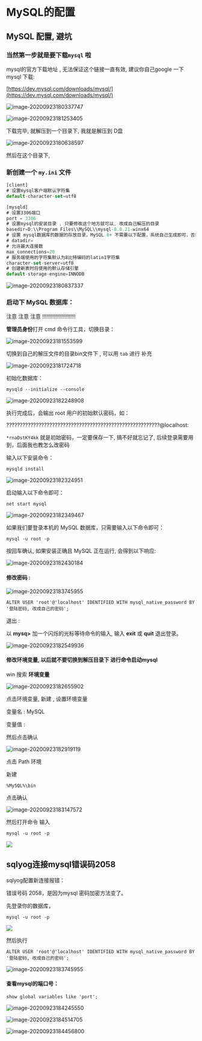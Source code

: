 # MySQL的配置

## MySQL 配置, 避坑

### 当然第一步就是要下载`mysql` 啦

mysql的官方下载地址 , 无法保证这个链接一直有效, 建议你自己google 一下 mysql 下载:

[https://dev.mysql.com/downloads/mysql/](https://dev.mysql.com/downloads/mysql/)

![image-20200923180337747](https://gitee.com/cpu_code/picture_bed/raw/master//20200923180504.png)

![image-20200923181253405](https://gitee.com/cpu_code/picture_bed/raw/master//20200923181253.png)

下载完毕, 就解压到一个目录下, 我就是解压到 D盘

![image-20200923180638597](https://gitee.com/cpu_code/picture_bed/raw/master//20200923180638.png)

然后在这个目录下,

### 新创建一个 `my.ini` 文件

```javascript
[client]
# 设置mysql客户端默认字符集
default-character-set=utf8

[mysqld]
# 设置3306端口
port = 3306
# 设置mysql的安装目录 , 只要修改这个地方就可以, 改成自己解压的目录
basedir=D:\\Program Files\\MySQL\\mysql-8.0.21-winx64
# 设置 mysql数据库的数据的存放目录，MySQL 8+ 不需要以下配置，系统自己生成即可，否则有可能报错
# datadir=
# 允许最大连接数
max_connections=20
# 服务端使用的字符集默认为8比特编码的latin1字符集
character-set-server=utf8
# 创建新表时将使用的默认存储引擎
default-storage-engine=INNODB
```

![image-20200923180837337](https://gitee.com/cpu_code/picture_bed/raw/master//20200923180837.png)

### 启动下 MySQL 数据库：

注意 注意 注意 !!!!!!!!!!!!!!!!!!!!!!

**管理员身份**打开 cmd 命令行工具，切换目录：

![image-20200923181553599](https://gitee.com/cpu_code/picture_bed/raw/master//20200923181553.png)

切换到自己的解压文件的目录bin文件下 , 可以用 `tab` 进行 补充

![image-20200923181724718](https://gitee.com/cpu_code/picture_bed/raw/master//20200923181724.png)

初始化数据库：

```text
mysqld --initialize --console
```

![image-20200923182248908](https://gitee.com/cpu_code/picture_bed/raw/master//20200923182248.png)

执行完成后，会输出 root 用户的初始默认密码，如：

?????????????????????????????????????????????????????????@localhost:

`*rnaDstKY4kk` 就是初始密码，一定要保存一下, 搞不好就忘记了, 后续登录需要用到，后面我也教怎么改密码

输入以下安装命令：

```text
mysqld install
```

![image-20200923182324951](https://gitee.com/cpu_code/picture_bed/raw/master//20200923182325.png)

启动输入以下命令即可：

```text
net start mysql
```

![image-20200923182349467](https://gitee.com/cpu_code/picture_bed/raw/master//20200923182349.png)

如果我们要登录本机的 MySQL 数据库，只需要输入以下命令即可：

```text
mysql -u root -p
```

按回车确认, 如果安装正确且 MySQL 正在运行, 会得到以下响应:

![image-20200923182430184](https://gitee.com/cpu_code/picture_bed/raw/master//20200923182430.png)

#### 修改密码 :

![image-20200923183745955](https://gitee.com/cpu_code/picture_bed/raw/master//20200923183746.png)

```text
ALTER USER 'root'@'localhost' IDENTIFIED WITH mysql_native_password BY '登陆密码, 改成自己的密码';
```

退出 :

以 **mysq&gt;** 加一个闪烁的光标等待命令的输入, 输入 **exit** 或 **quit** 退出登录。

![image-20200923182549936](https://gitee.com/cpu_code/picture_bed/raw/master//20200923182550.png)

#### 修改环境变量,  以后就不要切换到解压目录下 进行命令启动mysql

win 搜索 **环境变量**

![image-20200923182655902](https://gitee.com/cpu_code/picture_bed/raw/master//20200923182656.png)

点击环境变量, 新建 , 设置环境变量

变量名 : MySQL

变量值 :

然后点击确认

![image-20200923182919119](https://gitee.com/cpu_code/picture_bed/raw/master//20200923182919.png)

点击 Path 环境

新建

```text
%MySQL%\bin
```

点击确认

![image-20200923183147572](https://gitee.com/cpu_code/picture_bed/raw/master//20200923183147.png)

然后打开命令 输入

```text
mysql -u root -p
```

![](https://gitee.com/cpu_code/picture_bed/raw/master//20200923183424.png)

## sqlyog连接mysql错误码2058

sqlyog配置新连接报错：

错误号码 2058，是因为mysql 密码加密方法变了。

先登录你的数据库，

```text
mysql -u root -p
```

![](https://gitee.com/cpu_code/picture_bed/raw/master//20200923183424.png)

然后执行

```text
ALTER USER 'root'@'localhost' IDENTIFIED WITH mysql_native_password BY '登陆密码, 改成自己的密码';
```

![image-20200923183745955](https://gitee.com/cpu_code/picture_bed/raw/master//20200923183746.png)

#### 查看mysql的端口号：

```text
show global variables like 'port';
```

![image-20200923184245550](https://gitee.com/cpu_code/picture_bed/raw/master//20200923184245.png)

![image-20200923184514705](https://gitee.com/cpu_code/picture_bed/raw/master//20200923184514.png)

![image-20200923184456800](https://gitee.com/cpu_code/picture_bed/raw/master//20200923184456.png)

